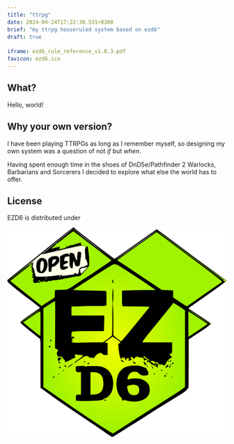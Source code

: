 ```yaml
---
title: "ttrpg"
date: 2024-04-24T17:22:30.531+0300
brief: "my ttrpg houseruled system based on ezd6" 
draft: true

iframe: ezd6_rule_reference_v1.0.3.pdf
favicon: ezd6.ico
---
```


## What?

Hello, world!

## Why your own version?

I have been playing TTRPGs as long as I remember myself, so designing my own system was a question of not *if* but *when*.

Having spent enough time in the shoes of DnD5e/Pathfinder 2 Warlocks, Barbarians and Sorcerers I decided to explore what else the world has to offer.

## License

EZD6 is distributed under 

![Open EZD6 Logo](open-ezd6-logo-color.png)
